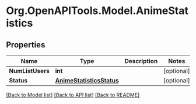 # Org.OpenAPITools.Model.AnimeStatistics

## Properties

Name | Type | Description | Notes
------------ | ------------- | ------------- | -------------
**NumListUsers** | **int** |  | [optional] 
**Status** | [**AnimeStatisticsStatus**](AnimeStatisticsStatus.md) |  | [optional] 

[[Back to Model list]](../../README.md#documentation-for-models) [[Back to API list]](../../README.md#documentation-for-api-endpoints) [[Back to README]](../../README.md)


